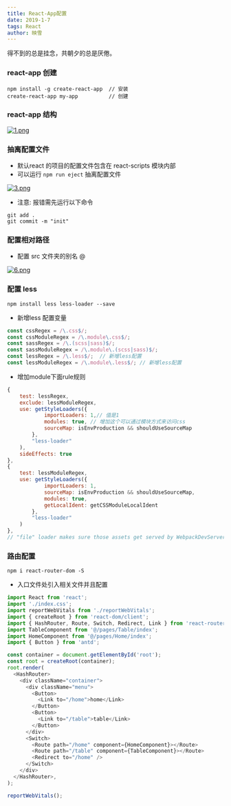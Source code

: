 ```yaml
---
title: React-App配置
date: 2019-1-7
tags: React
author: 映雪
---
```


得不到的总是挂念，共朝夕的总是厌倦。

<!--more-->

### react-app 创建

```
npm install -g create-react-app  // 安装
create-react-app my-app          // 创建
```

### react-app 结构

[![1.png](/images/2019/06/29/5d1716db9282361182.png)](/images/2019/06/29/5d1716db9282361182.png)


### 抽离配置文件

- 默认react 的项目的配置文件包含在 react-scripts 模块内部
- 可以运行 `npm run eject` 抽离配置文件

[![3.png](/images/2019/06/29/5d1716d9c3f9766778.png)](/images/2019/06/29/5d1716d9c3f9766778.png)

- 注意: 报错需先运行以下命令

```
git add .
git commit -m "init"
```


### 配置相对路径

- 配置 src 文件夹的别名 @

[![6.png](/images/2019/06/29/5d1716ddac08d44574.png)](/images/2019/06/29/5d1716ddac08d44574.png)


### 配置 less

```
npm install less less-loader --save

```

- 新增less 配置变量

```js
const cssRegex = /\.css$/;
const cssModuleRegex = /\.module\.css$/;
const sassRegex = /\.(scss|sass)$/;
const sassModuleRegex = /\.module\.(scss|sass)$/;
const lessRegex = /\.less$/;  // 新增less配置
const lessModuleRegex = /\.module\.less$/; // 新增less配置
```

- 增加module下面rule规则

```js
{
    test: lessRegex,
    exclude: lessModuleRegex,
    use: getStyleLoaders({
            importLoaders: 1,// 值是1
            modules: true, // 增加这个可以通过模块方式来访问css
            sourceMap: isEnvProduction && shouldUseSourceMap
        },
        "less-loader"
    ),
    sideEffects: true
}, 
{
    test: lessModuleRegex,
    use: getStyleLoaders({
            importLoaders: 1,
            sourceMap: isEnvProduction && shouldUseSourceMap,
            modules: true,
            getLocalIdent: getCSSModuleLocalIdent
        },
        "less-loader"
    )
},
// "file" loader makes sure those assets get served by WebpackDevServer.
```


### 路由配置

```
npm i react-router-dom -S
```

- 入口文件处引入相关文件并且配置

```js
import React from 'react';
import './index.css';
import reportWebVitals from './reportWebVitals';
import { createRoot } from 'react-dom/client';
import { HashRouter, Route, Switch, Redirect, Link } from 'react-router-dom';
import TableComponent from '@/pages/Table/index';
import HomeComponent from '@/pages/Home/index';
import { Button } from 'antd';

const container = document.getElementById('root');
const root = createRoot(container);
root.render(
  <HashRouter>
    <div className="container">
      <div className="menu">
        <Button>
          <Link to="/home">home</Link>
        </Button>
        <Button>
          <Link to="/table">table</Link>
        </Button>
      </div>
      <Switch>
        <Route path="/home" component={HomeComponent}></Route>
        <Route path="/table" component={TableComponent}></Route>
        <Redirect to="/home" />
      </Switch>
    </div>
  </HashRouter>,
);

reportWebVitals();

```